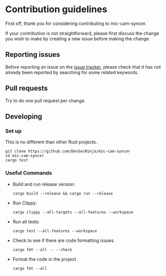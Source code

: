 # Contribution guidelines

First off, thank you for considering contributing to mic-cam-syncer.

If your contribution is not straightforward, please first discuss the change you
wish to make by creating a new issue before making the change.

## Reporting issues

Before reporting an issue on the
[issue tracker](https://github.com/DevSecNinja/mic-cam-syncer/issues),
please check that it has not already been reported by searching for some related
keywords.

## Pull requests

Try to do one pull request per change.

## Developing

### Set up

This is no different than other Rust projects.

```shell
git clone https://github.com/DevSecNinja/mic-cam-syncer
cd mic-cam-syncer
cargo test
```

### Useful Commands

- Build and run release version:

  ```shell
  cargo build --release && cargo run --release
  ```

- Run Clippy:

  ```shell
  cargo clippy --all-targets --all-features --workspace
  ```

- Run all tests:

  ```shell
  cargo test --all-features --workspace
  ```

- Check to see if there are code formatting issues

  ```shell
  cargo fmt --all -- --check
  ```

- Format the code in the project

  ```shell
  cargo fmt --all
  ```
